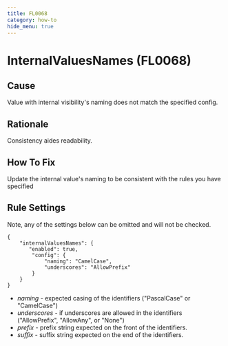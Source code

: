 ```yaml
---
title: FL0068
category: how-to
hide_menu: true
---
```


# InternalValuesNames (FL0068)

## Cause

Value with internal visibility's naming does not match the specified config.

## Rationale

Consistency aides readability.

## How To Fix

Update the internal value's naming to be consistent with the rules you have specified

## Rule Settings

Note, any of the settings below can be omitted and will not be checked.

    {
        "internalValuesNames": {
           "enabled": true,
            "config": {
                "naming": "CamelCase",
                "underscores": "AllowPrefix"
            }
        }
    }

* *naming* - expected casing of the identifiers ("PascalCase" or "CamelCase")
* *underscores* - if underscores are allowed in the identifiers ("AllowPrefix", "AllowAny", or "None")
* *prefix* - prefix string expected on the front of the identifiers.
* *suffix* - suffix string expected on the end of the identifiers.
